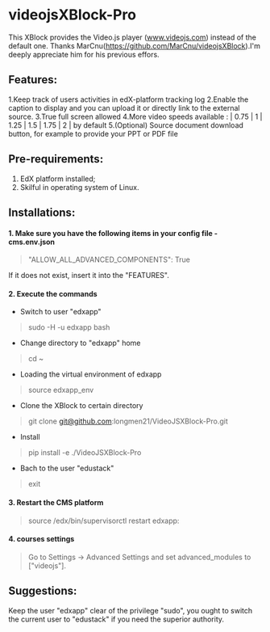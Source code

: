 videojsXBlock-Pro
=========

This XBlock provides the Video.js player (www.videojs.com) instead of the default one.
Thanks MarCnu(https://github.com/MarCnu/videojsXBlock).I'm deeply appreciate him for his previous effors. 

## Features:
  1.Keep track of users activities in edX-platform tracking log
  2.Enable the caption to display and you can upload it or directly link to the external source.
  3.True full screen allowed
  4.More video speeds available : | 0.75 | 1 | 1.25 | 1.5 | 1.75 | 2 | by default
  5.(Optional) Source document download button, for example to provide your PPT or PDF file

## Pre-requirements:
  1. EdX platform installed;
  2. Skilful in operating system of Linux.

## Installations:
#### 1. Make sure you have the following items in your config file - cms.env.json
  
  > "ALLOW_ALL_ADVANCED_COMPONENTS": True
  
  If it does not exist, insert it into the "FEATURES".
  
#### 2. Execute the commands
  * Switch to user "edxapp"
  
  >sudo -H -u edxapp bash
  * Change directory to "edxapp" home
  
  >cd ~
  * Loading the virtual environment of edxapp
  
  >source edxapp_env
  * Clone the XBlock to certain directory
  
  >git clone git@github.com:longmen21/VideoJSXBlock-Pro.git
  * Install
  
  >pip install -e ./VideoJSXBlock-Pro
  * Bach to the user "edustack"
  
  >exit
    
#### 3. Restart the CMS platform
  
  >source /edx/bin/supervisorctl restart edxapp:

#### 4. courses settings
  
  >Go to Settings -> Advanced Settings and set advanced_modules to ["videojs"].

## Suggestions:
  Keep the user "edxapp" clear of the privilege "sudo", you ought to switch the current user to "edustack" if you need the superior authority.
